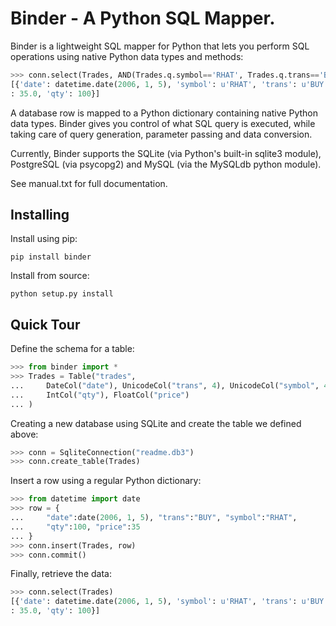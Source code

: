 
# Binder - A Python SQL Mapper.

Binder is a lightweight SQL mapper for Python that lets you perform SQL
operations using native Python data types and methods:

```python
>>> conn.select(Trades, AND(Trades.q.symbol=='RHAT', Trades.q.trans=='BUY'))
[{'date': datetime.date(2006, 1, 5), 'symbol': u'RHAT', 'trans': u'BUY', 'price'
: 35.0, 'qty': 100}]
```

A database row is mapped to a Python dictionary containing native Python data
types.  Binder gives you control of what SQL query is executed, while taking
care of query generation, parameter passing and data conversion.

Currently, Binder supports the SQLite (via Python's built-in sqlite3 module),
PostgreSQL (via psycopg2) and MySQL (via the MySQLdb python module).

See manual.txt for full documentation.


## Installing

Install using pip:

    pip install binder

Install from source:

    python setup.py install


## Quick Tour

Define the schema for a table:

```python
>>> from binder import *
>>> Trades = Table("trades",
...     DateCol("date"), UnicodeCol("trans", 4), UnicodeCol("symbol", 4),
...     IntCol("qty"), FloatCol("price")
... )
```

Creating a new database using SQLite and create the table we defined above:

```python
>>> conn = SqliteConnection("readme.db3")
>>> conn.create_table(Trades)
```

Insert a row using a regular Python dictionary:

```python
>>> from datetime import date
>>> row = {
...     "date":date(2006, 1, 5), "trans":"BUY", "symbol":"RHAT",
...     "qty":100, "price":35
... }
>>> conn.insert(Trades, row)
>>> conn.commit()
```

Finally, retrieve the data:

```python
>>> conn.select(Trades)
[{'date': datetime.date(2006, 1, 5), 'symbol': u'RHAT', 'trans': u'BUY', 'price'
: 35.0, 'qty': 100}]
```



